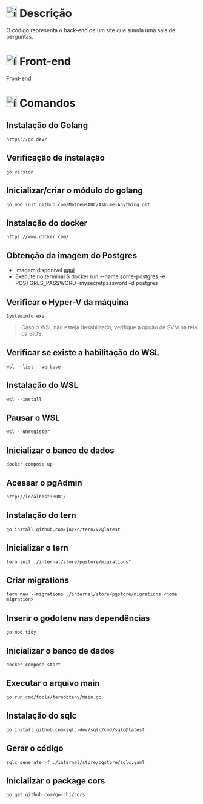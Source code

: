# <img src="https://github.com/user-attachments/assets/caabfdf0-0f9e-44a3-8200-c6579fe87887" alt="ícone de descrição" width="28"> Descrição
O código representa o back-end de um site que simula uma sala de perguntas.

# <img src="https://github.com/user-attachments/assets/fdf67777-5861-475d-bf24-304484bdffc3" alt="ícone de front-end" width="28"> Front-end
[Front-end](https://github.com/MatheusADC/Ask-me-Anything-Frontend)

# <img src="https://github.com/user-attachments/assets/2bd91f82-43a7-44c6-8fb3-eaa3ca20089e" alt="ícone do terminal" width="28"> Comandos
## Instalação do Golang
```
https://go.dev/
```
## Verificação de instalação
```
go version
```
## Inicializar/criar o módulo do golang
```
go mod init github.com/MatheusADC/Ask-me-Anything.git
```
## Instalação do docker
```
https://www.docker.com/
```

## Obtenção da imagem do Postgres

- Imagem disponível [aqui](https://hub.docker.com/_/postgres)
- Execute no terminal $ docker run --name some-postgres -e POSTGRES_PASSWORD=mysecretpassword -d postgres

## Verificar o Hyper-V da máquina
```
Systeminfo.exe
```

> Caso o WSL não esteja desabilitado, verifique a opção de SVM na tela da BIOS.

## Verificar se existe a habilitação do WSL 
```
wsl --list --verbose
```

## Instalação do WSL
```
wsl --install
```

## Pausar o WSL
```
wsl --unregister
```

## Inicializar o banco de dados
``` 
docker compose up
```
## Acessar o pgAdmin
```
http://localhost:8081/
```

## Instalação do tern
```
go install github.com/jackc/tern/v2@latest
```

## Inicializar o tern
```
tern init ./internal/store/pgstore/migrations"
```

## Criar migrations
```
tern new --migrations ./internal/store/pgstore/migrations <nome migration>
```

## Inserir o godotenv nas dependências
```
go mod tidy
```

## Inicializar o banco de dados
```
docker compose start
```

## Executar o arquivo main
```
go run cmd/tools/terndotenv/main.go
```

## Instalação do sqlc
```
go install github.com/sqlc-dev/sqlc/cmd/sqlc@latest
```

## Gerar o código
```
sqlc generate -f ./internal/store/pgstore/sqlc.yaml
```

## Inicializar o package cors
```
go get github.com/go-chi/cors
```




